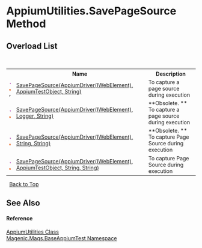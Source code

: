 # AppiumUtilities.SavePageSource Method 
 


## Overload List
&nbsp;<table><tr><th></th><th>Name</th><th>Description</th></tr><tr><td>![Public method](media/pubmethod.gif "Public method")![Static member](media/static.gif "Static member")![Code example](media/CodeExample.png "Code example")</td><td><a href="#/MAQS_5/Appium_AUTOGENERATED/AppiumUtilities-SavePageSource_Method_(AppiumDriver`1(IWebElement),_AppiumTestObject,_String)">SavePageSource(AppiumDriver(IWebElement), AppiumTestObject, String)</a></td><td>
To capture a page source during execution</td></tr><tr><td>![Public method](media/pubmethod.gif "Public method")![Static member](media/static.gif "Static member")</td><td><a href="#/MAQS_5/Appium_AUTOGENERATED/AppiumUtilities-SavePageSource_Method_(AppiumDriver`1(IWebElement),_Logger,_String)">SavePageSource(AppiumDriver(IWebElement), Logger, String)</a></td><td> **Obsolete. **
To capture a page source during execution</td></tr><tr><td>![Public method](media/pubmethod.gif "Public method")![Static member](media/static.gif "Static member")</td><td><a href="#/MAQS_5/Appium_AUTOGENERATED/AppiumUtilities-SavePageSource_Method_(AppiumDriver`1(IWebElement),_String,_String)">SavePageSource(AppiumDriver(IWebElement), String, String)</a></td><td> **Obsolete. **
To capture Page Source during execution</td></tr><tr><td>![Public method](media/pubmethod.gif "Public method")![Static member](media/static.gif "Static member")</td><td><a href="#/MAQS_5/Appium_AUTOGENERATED/AppiumUtilities-SavePageSource_Method_(AppiumDriver`1(IWebElement),_AppiumTestObject,_String,_String)">SavePageSource(AppiumDriver(IWebElement), AppiumTestObject, String, String)</a></td><td>
To capture Page Source during execution</td></tr></table>&nbsp;
<a href="#appiumutilities.savepagesource-method">Back to Top</a>

## See Also


#### Reference
<a href="#/MAQS_5/Appium_AUTOGENERATED/AppiumUtilities_Class">AppiumUtilities Class</a><br /><a href="#/MAQS_5/Appium_AUTOGENERATED/Magenic-Maqs-BaseAppiumTest_Namespace">Magenic.Maqs.BaseAppiumTest Namespace</a><br />